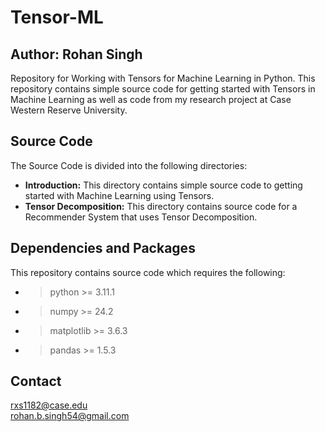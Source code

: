 # Tensor-ML
## Author: Rohan Singh
Repository for Working with Tensors for Machine Learning in Python. This repository contains simple source code for getting started with Tensors in Machine Learning as well as code from my research project at Case Western Reserve University.   

## Source Code
The Source Code is divided into the following directories:  
  - **Introduction:** This directory contains simple source code to getting started with Machine Learning using Tensors.  
  - **Tensor Decomposition:** This directory contains source code for a Recommender System that uses Tensor Decomposition.  

## Dependencies and Packages
This repository contains source code which requires the following:  
  - > python >= 3.11.1
  - > numpy >= 24.2
  - > matplotlib >= 3.6.3  
  - > pandas >= 1.5.3  

## Contact
rxs1182@case.edu  
rohan.b.singh54@gmail.com
